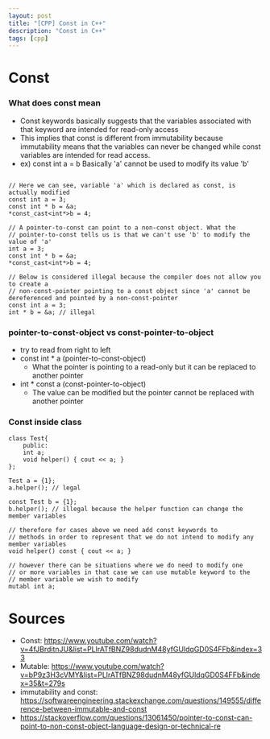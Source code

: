 ```yaml
---
layout: post
title: "[CPP] Const in C++"
description: "Const in C++"
tags: [cpp]
---
```

# Const
### What does const mean 
- Const keywords basically suggests that the variables associated with that keyword are intended for read-only access
- This implies that const is different from immutability because immutability means that the variables can never be changed while const variables are intended for read access.
- ex) const int a = b Basically 'a' cannot be used to modify its value 'b'
```

// Here we can see, variable 'a' which is declared as const, is actually modified
const int a = 3;
const int * b = &a;
*const_cast<int*>b = 4; 

// A pointer-to-const can point to a non-const object. What the 
// pointer-to-const tells us is that we can't use 'b' to modify the value of 'a'
int a = 3;
const int * b = &a;
*const_cast<int*>b = 4; 

// Below is considered illegal because the compiler does not allow you to create a
// non-const-pointer pointing to a const object since 'a' cannot be dereferenced and pointed by a non-const-pointer
const int a = 3; 
int * b = &a; // illegal 
```

### pointer-to-const-object vs const-pointer-to-object 
- try to read from right to left 
- const int * a (pointer-to-const-object)
    - What the pointer is pointing to a read-only but it can be replaced to another pointer
- int * const a (const-pointer-to-object)
    - The value can be modified but the pointer cannot be replaced with another pointer

### Const inside class
```
class Test{
    public:
    int a;
    void helper() { cout << a; }
};

Test a = {1};
a.helper(); // legal

const Test b = {1};
b.helper(); // illegal because the helper function can change the member variables 

// therefore for cases above we need add const keywords to 
// methods in order to represent that we do not intend to modify any member variables 
void helper() const { cout << a; }

// however there can be situations where we do need to modify one 
// or more variables in that case we can use mutable keyword to the 
// member variable we wish to modify
mutabl int a; 
```


# Sources
- Const: https://www.youtube.com/watch?v=4fJBrditnJU&list=PLlrATfBNZ98dudnM48yfGUldqGD0S4FFb&index=33
- Mutable: https://www.youtube.com/watch?v=bP9z3H3cVMY&list=PLlrATfBNZ98dudnM48yfGUldqGD0S4FFb&index=35&t=279s
- immutability and const: https://softwareengineering.stackexchange.com/questions/149555/difference-between-immutable-and-const
- https://stackoverflow.com/questions/13061450/pointer-to-const-can-point-to-non-const-object-language-design-or-technical-re
